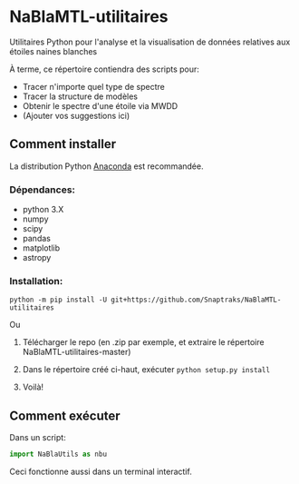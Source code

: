 # NaBlaMTL-utilitaires
Utilitaires Python pour l'analyse et la visualisation de données relatives aux étoiles naines blanches

À terme, ce répertoire contiendra des scripts pour:
- Tracer n'importe quel type de spectre
- Tracer la structure de modèles
- Obtenir le spectre d'une étoile via MWDD
- (Ajouter vos suggestions ici)

## Comment installer
La distribution Python [Anaconda](https://www.anaconda.com/download/) est recommandée.

### Dépendances:

* python 3.X
* numpy
* scipy
* pandas
* matplotlib
* astropy

### Installation:

`python -m pip install -U git+https://github.com/Snaptraks/NaBlaMTL-utilitaires`

Ou


1. Télécharger le repo (en .zip par exemple, et extraire le répertoire NaBlaMTL-utilitaires-master)

2. Dans le répertoire créé ci-haut, exécuter `python setup.py install`

3. Voilà!

## Comment exécuter
Dans un script:

```python
import NaBlaUtils as nbu
```

Ceci fonctionne aussi dans un terminal interactif.
